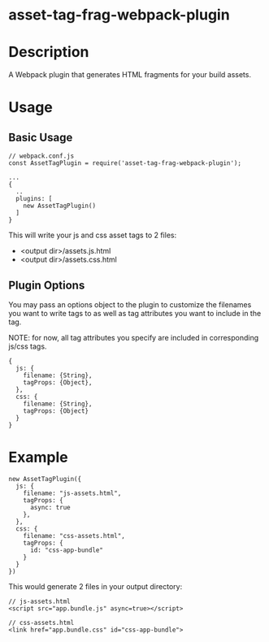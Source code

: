 # asset-tag-frag-webpack-plugin

# Description

A Webpack plugin that generates HTML fragments for your build assets.

# Usage

## Basic Usage
    // webpack.conf.js
    const AssetTagPlugin = require('asset-tag-frag-webpack-plugin');
    
    ...
    {
      ..
      plugins: [
        new AssetTagPlugin()
      ]
    }

This will write your js and css asset tags to 2 files:

- \<output dir\>/assets.js.html
- \<output dir\>/assets.css.html

## Plugin Options

You may pass an options object to the plugin to customize the filenames you want to write tags to as well as tag attributes you want to include in the tag. 

NOTE: for now, all tag attributes you specify are included in corresponding js/css tags.
  
    {
      js: {
        filename: {String},
        tagProps: {Object},
      },
      css: {
        filename: {String},
        tagProps: {Object}
      }
    }

# Example

    new AssetTagPlugin({
      js: {
        filename: "js-assets.html",
        tagProps: {
          async: true
        },
      },
      css: {
        filename: "css-assets.html",
        tagProps: {
          id: "css-app-bundle"
        }
      }
    })

This would generate 2 files in your output directory:

    // js-assets.html
    <script src="app.bundle.js" async=true></script>

    // css-assets.html
    <link href="app.bundle.css" id="css-app-bundle">
